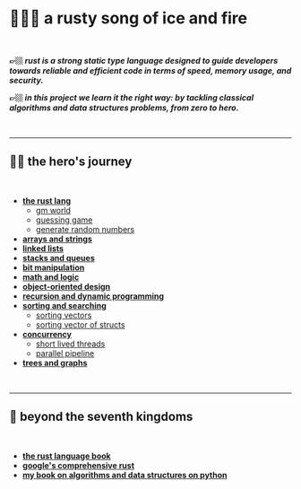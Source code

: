 # 🦀🧊🔥 a rusty song of ice and fire

<br>

**👉🏼 *rust is a strong static type language designed to guide developers towards reliable and efficient code in terms of speed, memory usage, and security.***

**👉🏼 *in this project we learn it the right way: by tackling classical algorithms and data structures problems, from zero to hero.***

<br>

---
## 🦀🏰 the hero's journey

<br>


* **[the rust lang](1_the_rust_language)**
    - [gm world](1_the_rust_language/gm_world/)
    - [guessing game](1_the_rust_language/guessing_game/)
    - [generate random numbers](1_the_rust_language/random/numbers)
* **[arrays and strings](2_arrays_and_strings)**
* **[linked lists](3_linked_lists)**
* **[stacks and queues](4_stacks_and_queues)**
* **[bit manipulation](5_bit_manipulation)**
* **[math and logic](6_math_and_logic)**
* **[object-oriented design](7_object_oriented_design)**
* **[recursion and dynamic programming](8_recursion_and_dp)**
* **[sorting and searching](9_sorting_and_searching)**
    - [sorting vectors](9_sorting_and_searching/sorting_vectors)
    - [sorting vector of structs](9_sorting_and_searching/sorting_vector_structs)
* **[concurrency](10_concurrency)**
    - [short lived threads](short_lived_threads/)
    - [parallel pipeline](parallel_pipeline/)
* **[trees and graphs](11_trees_and_graphs)**

<br>

---

## 🏯 beyond the seventh kingdoms

<br>

* **[the rust language book](https://doc.rust-lang.org/)**
* **[google's comprehensive rust](https://github.com/google/comprehensive-rust)**
* **[my book on algorithms and data structures on python](https://github.com/go-outside-labs/algorithms-book-py)**
